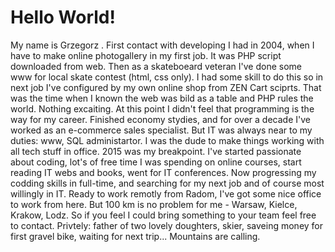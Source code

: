 # Hello World!  
My name is Grzegorz <Gregory>. First contact with developing I had in 2004, when I have to make online photogallery in my first job. It was PHP script downloaded from web. Then as a skateboeard veteran I've done some www for local skate contest (html, css only). I had some skill to do this so in next job I've configured by my own online shop from ZEN Cart sciprts. That was the time when I known the web was bild as a table and PHP rules the world. Nothing excaiting. At this point I didn't feel that programming is the way for my career.
Finished economy stydies, and for over a decade I've worked as an e-commerce sales specialist. But IT was always near to my duties: www, SQL administartor. I was the dude to make things working with all tech stuff in office.
2015 was my breakpoint. I've started passionate about coding, lot's of free time I was spending on online courses, start reading IT webs and books, went for IT conferences.
Now progressing my codding skills in full-time, and searching for my next job and  of course most willingly in IT.
Ready to work remotly from Radom, I've got some nice office to work from here. But 100 km is no problem for me - Warsaw, Kielce, Krakow, Lodz.
So if you feel I could bring something to your team feel free to contact.
Privtely: father of two lovely doughters, skier, saveing money for first gravel bike, waiting for next trip... Mountains are calling.